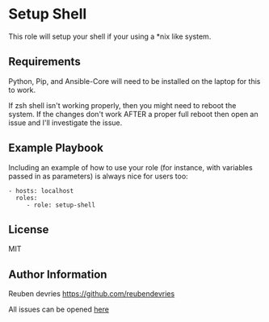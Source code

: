 Setup Shell
=========

This role will setup your shell if your using a *nix like system.

Requirements
------------

Python, Pip, and Ansible-Core will need to be installed on the laptop for this to work.

If zsh shell isn't working properly, then you might need to reboot the system. If the changes don't work AFTER a proper full reboot then open an issue and I'll investigate the issue.

Example Playbook
----------------

Including an example of how to use your role (for instance, with variables passed in as parameters) is always nice for users too:

    - hosts: localhost
      roles:
         - role: setup-shell

License
-------

MIT

Author Information
------------------

Reuben devries
https://github.com/reubendevries

All issues can be opened [here](https://github.com/reubendevries/setup-shell/issues)

